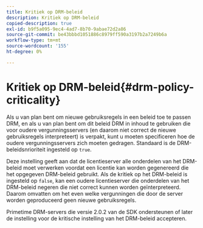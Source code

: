 ```yaml
---
title: Kritiek op DRM-beleid
description: Kritiek op DRM-beleid
copied-description: true
exl-id: b9f5a095-9ec4-4ad7-8b70-9abae72d2a86
source-git-commit: be43bbbd1051886c8979ff590a3197b2a7249b6a
workflow-type: tm+mt
source-wordcount: '155'
ht-degree: 0%

---
```


# Kritiek op DRM-beleid{#drm-policy-criticality}

Als u van plan bent om nieuwe gebruiksregels in een beleid toe te passen DRM, en als u van plan bent om dit beleid DRM in inhoud te gebruiken die voor oudere vergunningsservers (en daarom niet correct de nieuwe gebruiksregels interpreteert) is verpakt, kunt u moeten specificeren hoe de oudere vergunningsservers zich moeten gedragen. Standaard is de DRM-beleidsnrioriteit ingesteld op `true`.

Deze instelling geeft aan dat de licentieserver alle onderdelen van het DRM-beleid moet verwerken voordat een licentie kan worden gegenereerd die het opgegeven DRM-beleid gebruikt. Als de kritiek op het DRM-beleid is ingesteld op `false`, kan een oudere licentieserver die onderdelen van het DRM-beleid negeren die niet correct kunnen worden geïnterpreteerd. Daarom omvatten om het even welke vergunningen die door de server worden geproduceerd geen nieuwe gebruiksregels.

Primetime DRM-servers die versie 2.0.2 van de SDK ondersteunen of later de instelling voor de kritische instelling van het DRM-beleid accepteren.
